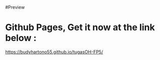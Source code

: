 #Preview 
# Github Pages, Get it now at the link below :

https://budyhartono55.github.io/tugasOH-FP5/
